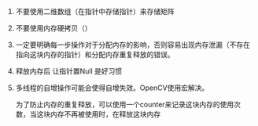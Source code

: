 1. 不要使用二维数组（在指针中存储指针）来存储矩阵

2. 不要使用内存硬拷贝（）

3. 一定要明确每一步操作对于分配内存的影响，否则容易出现内存泄漏（不存在指向这块内存的指针）和分配内存重复释放的错误。

4. 释放内存后 让指针置Null 是好习惯

5. 多线程的自增操作可能会使得自增失效。OpenCV使用宏解决。

   为了防止内存的重复释放，可以使用一个counter来记录这块内存的使用次数，当这块内存不再被使用时，在释放这块内存
